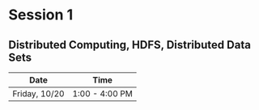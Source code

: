 # Session  1 
## Distributed Computing, HDFS, Distributed Data Sets
| Date | Time |
|------|------|
|  Friday, 10/20    |  1:00 - 4:00 PM       

        